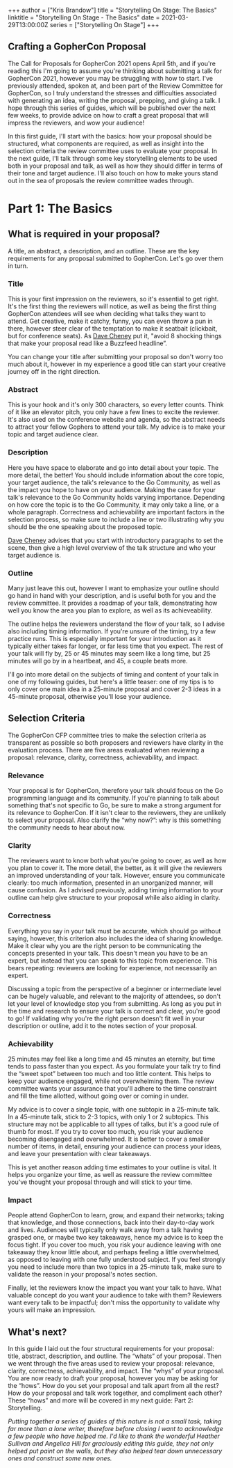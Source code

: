 +++
author = ["Kris Brandow"]
title = "Storytelling On Stage: The Basics"
linktitle = "Storytelling On Stage - The Basics"
date = 2021-03-29T13:00:00Z
series = ["Storytelling On Stage"]
+++

## Crafting a GopherCon Proposal

The Call for Proposals for GopherCon 2021 opens April 5th, and if you're reading this I'm going to assume you're thinking about submitting a talk for
GopherCon 2021, however you may be struggling with how to start. I've previously attended, spoken at, and been part of the Review Committee for
GopherCon, so I truly understand the stresses and difficulties associated with generating an idea, writing the proposal, prepping, and giving a talk.
I hope through this series of guides, which will be published over the next few weeks, to provide advice on how to craft a great proposal that will
impress the reviewers, and wow your audience!

In this first guide, I'll start with the basics: how your proposal should be structured, what components are required, as well as insight into the
selection criteria the review committee uses to evaluate your proposal. In the next guide, I'll talk through some key storytelling elements to be used
both in your proposal and talk, as well as how they should differ in terms of their tone and target audience. I'll also touch on how to make yours
stand out in the sea of proposals the review committee wades through.

# Part 1: The Basics
## What is required in your proposal?
A title, an abstract, a description, and an outline. These are the key requirements for any proposal submitted to GopherCon. Let's go over them in
turn.

### Title

This is your first impression on the reviewers, so it's essential to get right. It's the first thing the reviewers will notice, as well as being the
first thing GopherCon attendees will see when deciding what talks they want to attend. Get creative, make it catchy, funny, you can even throw a pun
in there, however steer clear of the temptation to make it seatbait (clickbait, but for conference seats). As [Dave
Cheney](https://blog.gopheracademy.com/gophercon-2017/writing-a-successful-gophercon-proposal/\#title) put it, "avoid 8 shocking things that make
your proposal read like a Buzzfeed headline”.

You can change your title after submitting your proposal so don't worry too much about it, however in my experience a good title can start your
creative journey off in the right direction.

### Abstract

This is your hook and it's only 300 characters, so every letter counts. Think of it like an elevator pitch, you only have a few lines to excite the
reviewer. It's also used on the conference website and agenda, so the abstract needs to attract your fellow Gophers to attend your talk. My advice is
to make your topic and target audience clear.

### Description

Here you have space to elaborate and go into detail about your topic. The more detail, the better! You should include information about the core
topic, your target audience, the talk's relevance to the Go Community, as well as the impact you hope to have on your audience. Making the case for
your talk's relevance to the Go Community holds varying importance. Depending on how core the topic is to the Go Community, it may only take a line,
or a whole paragraph. Correctness and achievability are important factors in the selection process, so make sure to include a line or two illustrating
why you should be the one speaking about the proposed topic.

[Dave Cheney](https://blog.gopheracademy.com/gophercon-2017/writing-a-successful-gophercon-proposal/\#talk-description) advises that you start with
introductory paragraphs to set the scene, then give a high level overview of the talk structure and who your target audience is.

### Outline

Many just leave this out, however I want to emphasize your outline should go hand in hand with your description, and is useful both for you and the
review committee. It provides a roadmap of your talk, demonstrating how well you know the area you plan to explore, as well as its achieveability.

The outline helps the reviewers understand the flow of your talk, so I advise also including timing information. If you're unsure of the timing, try a
few practice runs. This is especially important for your introduction as it typically either takes far longer, or far less time that you expect. The
rest of your talk will fly by, 25 or 45 minutes may seem like a long time, but 25 minutes will go by in a heartbeat, and 45, a couple beats more.

I'll go into more detail on the subjects of timing and content of your talk in one of my following guides, but here's a little teaser: one of my tips
is to only cover one main idea in a 25-minute proposal and cover 2-3 ideas in a 45-minute proposal, otherwise you'll lose your audience.

## Selection Criteria

The GopherCon CFP committee tries to make the selection criteria as transparent as possible so both proposers and reviewers have clarity in the
evaluation process. There are five areas evaluated when reviewing a proposal: relevance, clarity, correctness, achievability, and impact.

### Relevance

Your proposal is for GopherCon, therefore your talk should focus on the Go programming language and its community. If you're planning to talk about
something that's not specific to Go, be sure to make a strong argument for its relevance to GopherCon. If it isn't clear to the reviewers, they are
unlikely to select your proposal. Also clarify the “why now?”: why is this something the community needs to hear about now.

### Clarity

The reviewers want to know both what you're going to cover, as well as how you plan to cover it. The more detail, the better, as it will give the
reviewers an improved understanding of your talk. However, ensure you communicate clearly: too much information, presented in an unorganized manner,
will cause confusion. As I advised previously, adding timing information to your outline can help give structure to your proposal while also aiding in
clarity.

### Correctness

Everything you say in your talk must be accurate, which should go without saying, however, this criterion also includes the idea of sharing knowledge.
Make it clear why you are the right person to be communicating the concepts presented in your talk. This doesn't mean you have to be an expert, but
instead that you can speak to this topic from experience. This bears repeating: reviewers are looking for experience, not necessarily an expert.

Discussing a topic from the perspective of a beginner or intermediate level can be hugely valuable, and relevant to the majority of attendees, so
don't let your level of knowledge stop you from submitting. As long as you put in the time and research to ensure your talk is correct and clear,
you're good to go! If validating why you're the right person doesn't fit well in your description or outline, add it to the notes section of your
proposal.

### Achievability

25 minutes may feel like a long time and 45 minutes an eternity, but time tends to pass faster than you expect. As you formulate your talk try to find
the “sweet spot” between too much and too little content. This helps to keep your audience engaged, while not overwhelming them. The review committee
wants your assurance that you'll adhere to the time constraint and fill the time allotted, without going over or coming in under.

My advice is to cover a single topic, with one subtopic in a 25-minute talk. In a 45-minute talk, stick to 2-3 topics, with only 1 or 2 subtopics.
This structure may not be applicable to all types of talks, but it's a good rule of thumb for most. If you try to cover too much, you risk your
audience becoming disengaged and overwhelmed. It is better to cover a smaller number of items, in detail, ensuring your audience can process your
ideas, and leave your presentation with clear takeaways.

This is yet another reason adding time estimates to your outline is vital. It helps you organize your time, as well as reassure the review committee
you've thought your proposal through and will stick to your time.

### Impact

People attend GopherCon to learn, grow, and expand their networks; taking that knowledge, and those connections, back into their day-to-day work and
lives. Audiences will typically only walk away from a talk having grasped one, or maybe two key takeaways, hence my advice is to keep the focus tight.
If you cover too much, you risk your audience leaving with one takeaway they know little about, and perhaps feeling a little overwhelmed, as opposed
to leaving with one fully understood subject. If you feel strongly you need to include more than two topics in a 25-minute talk, make sure to validate
the reason in your proposal's notes section.

Finally, let the reviewers know the impact you want your talk to have. What valuable concept do you want your audience to take with them? Reviewers
want every talk to be impactful; don't miss the opportunity to validate why yours will make an impression.

## What's next?
In this guide I laid out the four structural requirements for your proposal: title, abstract, description, and outline. The “whats” of your proposal.
Then we went through the five areas used to review your proposal: relevance, clarity, correctness, achievability, and impact. The “whys” of your
proposal. You are now ready to draft your proposal, however you may be asking for the “hows”. How do you set your proposal and talk apart from all the
rest? How do your proposal and talk work together, and compliment each other? These “hows” and more will be covered in my next guide: Part 2:
Storytelling.

_Putting together a series of guides of this nature is not a small task, taking far more than a lone writer, therefore before closing I want to
acknowledge a few people who have helped me. I'd like to thank the wonderful Heather Sullivan and Angelica Hill for graciously editing this guide,
they not only helped put paint on the walls, but they also helped tear down unnecessary ones and construct some new ones._
